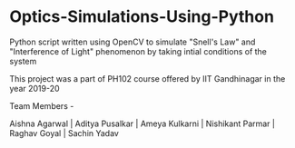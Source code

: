 # Optics-Simulations-Using-Python
 
Python script written using OpenCV to simulate "Snell's Law" and "Interference of Light" phenomenon by taking intial conditions of the system

This project was a part of PH102 course offered by IIT Gandhinagar in the year 2019-20

Team Members - 

Aishna Agarwal | Aditya Pusalkar | Ameya Kulkarni | Nishikant Parmar | Raghav Goyal | Sachin Yadav 

